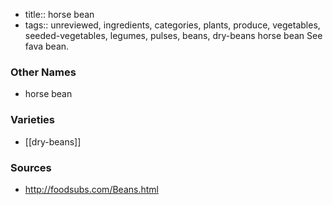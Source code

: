 - title:: horse bean
- tags:: unreviewed, ingredients, categories, plants, produce, vegetables, seeded-vegetables, legumes, pulses, beans, dry-beans
horse bean See fava bean.

### Other Names

* horse bean

### Varieties

* [[dry-beans]]

### Sources
* http://foodsubs.com/Beans.html
